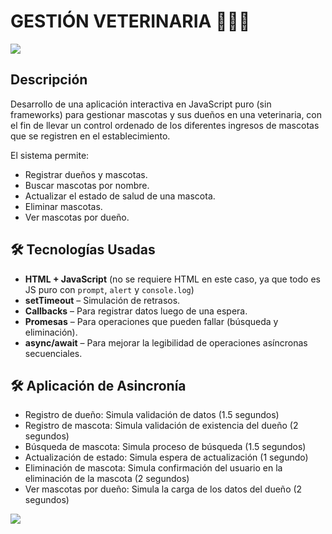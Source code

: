 # GESTIÓN VETERINARIA 🐾🐶🐱

![](https://i.pinimg.com/222x/ed/5f/3a/ed5f3a15d92ba3ac6238a98da42bb01e.jpg)

## Descripción 

Desarrollo de una aplicación interactiva en JavaScript puro (sin frameworks) para gestionar mascotas y sus dueños en una veterinaria, con el fin de llevar un control ordenado de los diferentes ingresos de mascotas que se registren en el establecimiento.

El sistema permite: 

- Registrar dueños y mascotas.
- Buscar mascotas por nombre.
- Actualizar el estado de salud de una mascota.
- Eliminar mascotas.
- Ver mascotas por dueño.

## 🛠️ Tecnologías Usadas

- **HTML + JavaScript** (no se requiere HTML en este caso, ya que todo es JS puro con `prompt`, `alert` y `console.log`)
- **setTimeout** – Simulación de retrasos.
- **Callbacks** – Para registrar datos luego de una espera.
- **Promesas** – Para operaciones que pueden fallar (búsqueda y eliminación).
- **async/await** – Para mejorar la legibilidad de operaciones asíncronas secuenciales.

## 🛠️ Aplicación de Asincronía

- Registro de dueño: Simula validación de datos (1.5 segundos)
- Registro de mascota: Simula validación de existencia del dueño (2 segundos)
- Búsqueda de mascota: Simula proceso de búsqueda (1.5 segundos)
- Actualización de estado: Simula espera de actualización (1 segundo)
- Eliminación de mascota: Simula confirmación del usuario en la eliminación de la mascota (2 segundos)
- Ver mascotas por dueño: Simula la carga de los datos del dueño (2 segundos)

![](https://www.clinicaveterinariaejea.com/wp-content/uploads/2020/03/Equipo-Clinica-Veterinaria-Ejea-1-480x300.jpegg)
